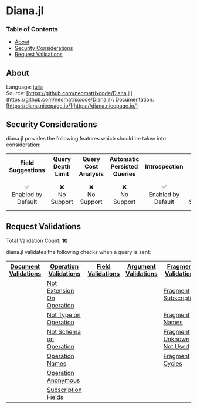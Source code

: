 # Diana.jl

### Table of Contents
* [About](#About)
* [Security Considerations](#Security-Considerations)
* [Request Validations](#Request-Validations)

## About
Language: [julia](https://julialang.org/)\
Source: [https://github.com/neomatrixcode/Diana.jl](https://github.com/neomatrixcode/Diana.jl)\
Documentation: [https://diana.nicepage.io/](https://diana.nicepage.io/)

## Security Considerations
diana.jl provides the following features which should be taken into consideration:

<table>
	<tr>
		<th align="center">Field Suggestions</th>
		<th align="center">Query Depth Limit</th>
		<th align="center">Query Cost Analysis</th>
		<th align="center">Automatic Persisted Queries</th>
		<th align="center">Introspection</th>
		<th align="center">Debug Mode</th>
		<th align="center">Batch Requests</th>
	</tr>
	<tr>
		<td align="center">✅<br>Enabled by Default</td>
		<td align="center">❌<br>No Support</td>
		<td align="center">❌<br>No Support</td>
		<td align="center">❌<br>No Support</td>
		<td align="center">✅<br>Enabled by Default</td>
		<td align="center">❌<br>No Support</td>
		<td align="center">⚠️<br>Disabled by Default</td>
	</tr>
</table>

## Request Validations
Total Validation Count: **10**

diana.jl validates the following checks when a query is sent:

<table>
	<tr>
		<th><a href="https://spec.graphql.org/October2021/#sec-Documents">Document Validations</a></th>
		<th><a href="https://spec.graphql.org/October2021/#sec-Validation.Operations">Operation Validations</a></th>
		<th><a href="https://spec.graphql.org/October2021/#sec-Validation.Fields">Field Validations</a></th>
		<th><a href="https://spec.graphql.org/October2021/#sec-Validation.Arguments">Argument Validations</a></th>
		<th><a href="https://spec.graphql.org/October2021/#sec-Validation.Fragments">Fragment Validations</a></th>
		<th><a href="https://spec.graphql.org/October2021/#sec-Values">Value Validations</a></th>
		<th><a href="https://spec.graphql.org/October2021/#sec-Validation.Directives">Directive Validations</a></th>
		<th><a href="https://spec.graphql.org/October2021/#sec-Validation.Variables">Variable Validations</a></th>
		<th>Misc. Validations</th>
	</tr>
	<tr>
		<td><a href=""></a></td>
		<td><a href="https://github.com/neomatrixcode/Diana.jl/blob/master/src/rules/consultas.jl">Not Extension On Operation</a></td>
		<td><a href=""></a></td>
		<td><a href=""></a></td>
		<td><a href="https://github.com/neomatrixcode/Diana.jl/blob/master/src/rules/consultas.jl">Fragment Subscription</a></td>
		<td><a href=""></a></td>
		<td><a href=""></a></td>
		<td><a href=""></a></td>
		<td><a href=""></a></td>
	</tr>
	<tr>
		<td><a href=""></a></td>
		<td><a href="https://github.com/neomatrixcode/Diana.jl/blob/master/src/rules/consultas.jl">Not Type on Operation</a></td>
		<td><a href=""></a></td>
		<td><a href=""></a></td>
		<td><a href="https://github.com/neomatrixcode/Diana.jl/blob/master/src/rules/consultas.jl">Fragment Names</a></td>
		<td><a href=""></a></td>
		<td><a href=""></a></td>
		<td><a href=""></a></td>
		<td><a href=""></a></td>
	</tr>
	<tr>
		<td><a href=""></a></td>
		<td><a href="https://github.com/neomatrixcode/Diana.jl/blob/master/src/rules/consultas.jl">Not Schema on Operation</a></td>
		<td><a href=""></a></td>
		<td><a href=""></a></td>
		<td><a href="https://github.com/neomatrixcode/Diana.jl/blob/master/src/rules/consultas.jl">Fragment Unknown Not Used</a></td>
		<td><a href=""></a></td>
		<td><a href=""></a></td>
		<td><a href=""></a></td>
		<td><a href=""></a></td>
	</tr>
	<tr>
		<td><a href=""></a></td>
		<td><a href="https://github.com/neomatrixcode/Diana.jl/blob/master/src/rules/consultas.jl">Operation Names</a></td>
		<td><a href=""></a></td>
		<td><a href=""></a></td>
		<td><a href="https://github.com/neomatrixcode/Diana.jl/blob/master/src/rules/consultas.jl">Fragment Cycles</a></td>
		<td><a href=""></a></td>
		<td><a href=""></a></td>
		<td><a href=""></a></td>
		<td><a href=""></a></td>
	</tr>
	<tr>
		<td><a href=""></a></td>
		<td><a href="https://github.com/neomatrixcode/Diana.jl/blob/master/src/rules/consultas.jl">Operation Anonymous</a></td>
		<td><a href=""></a></td>
		<td><a href=""></a></td>
		<td><a href=""></a></td>
		<td><a href=""></a></td>
		<td><a href=""></a></td>
		<td><a href=""></a></td>
		<td><a href=""></a></td>
	</tr>
	<tr>
		<td><a href=""></a></td>
		<td><a href="https://github.com/neomatrixcode/Diana.jl/blob/master/src/rules/consultas.jl">Subscription Fields</a></td>
		<td><a href=""></a></td>
		<td><a href=""></a></td>
		<td><a href=""></a></td>
		<td><a href=""></a></td>
		<td><a href=""></a></td>
		<td><a href=""></a></td>
		<td><a href=""></a></td>
	</tr>
</table>